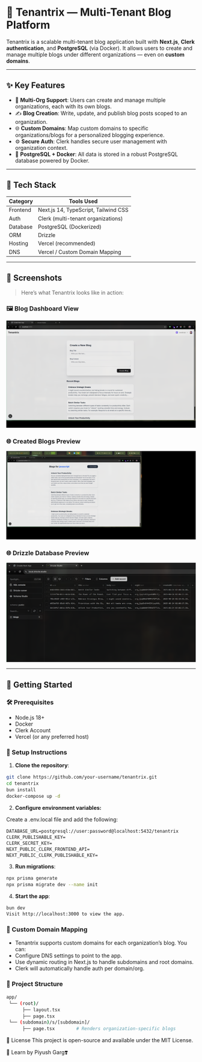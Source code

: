 # 🏢 Tenantrix — Multi-Tenant Blog Platform

Tenantrix is a scalable multi-tenant blog application built with **Next.js**, **Clerk authentication**, and **PostgreSQL** (via Docker). It allows users to create and manage multiple blogs under different organizations — even on **custom domains**.

---

## ✨ Key Features

- 🔐 **Multi-Org Support**: Users can create and manage multiple organizations, each with its own blogs.
- ✍️ **Blog Creation**: Write, update, and publish blog posts scoped to an organization.
- 🌐 **Custom Domains**: Map custom domains to specific organizations/blogs for a personalized blogging experience.
- ⚙️ **Secure Auth**: Clerk handles secure user management with organization context.
- 🐳 **PostgreSQL + Docker**: All data is stored in a robust PostgreSQL database powered by Docker.

---

## 🧠 Tech Stack

| Category      | Tools Used                               |
|---------------|------------------------------------------|
| Frontend      | Next.js 14, TypeScript, Tailwind CSS     |
| Auth          | Clerk (multi-tenant organizations)       |
| Database      | PostgreSQL (Dockerized)                  |
| ORM           | Drizzle                                  |
| Hosting       | Vercel (recommended)                     |
| DNS           | Vercel / Custom Domain Mapping           |

---

## 📸 Screenshots

> Here’s what Tenantrix looks like in action:

### 🖼️ Blog Dashboard View

![Blog Dashboard](./public/250624_08h47m20s_screenshot.png)

### 🌐 Created Blogs Preview

![Created Blogs](./public/250624_08h46m49s_screenshot.png)

### 🌐 Drizzle Database Preview

![Drizzle Database](./public/250624_08h48m56s_screenshot.png)

---

## 🚀 Getting Started

### 🛠️ Prerequisites

- Node.js 18+
- Docker
- Clerk Account
- Vercel (or any preferred host)

### 🔧 Setup Instructions

1. **Clone the repository**:

```bash
git clone https://github.com/your-username/tenantrix.git
cd tenantrix
bun install
docker-compose up -d
```

2. **Configure environment variables:**

Create a .env.local file and add the following:

```env
DATABASE_URL=postgresql://user:password@localhost:5432/tenantrix
CLERK_PUBLISHABLE_KEY=
CLERK_SECRET_KEY=
NEXT_PUBLIC_CLERK_FRONTEND_API=
NEXT_PUBLIC_CLERK_PUBLISHABLE_KEY=
```

3. **Run migrations**:

```bash
npx prisma generate
npx prisma migrate dev --name init
```

4. **Start the app**:

```bash
bun dev
Visit http://localhost:3000 to view the app.
```

### 🔗 Custom Domain Mapping

- Tenantrix supports custom domains for each organization’s blog. You can:
- Configure DNS settings to point to the app.
- Use dynamic routing in Next.js to handle subdomains and root domains.
- Clerk will automatically handle auth per domain/org.

### 📂 Project Structure
```bash
app/
 └── (root)/
      ├── layout.tsx
      ├── page.tsx
 └── (subdomain)/s/[subdomain]/
      ├── page.tsx        # Renders organization-specific blogs
```

📜 License
This project is open-source and available under the MIT License.

🙌 Learn by Piyush Garg❣️
